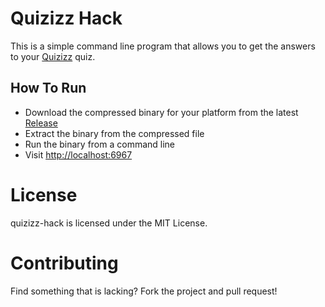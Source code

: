 # Quizizz Hack

This is a simple command line program that allows you to get the answers to your [Quizizz](https://quizizz.com) quiz.

## How To Run
- Download the compressed binary for your platform from the latest [Release](https://github.com/amitojsingh366/quizizz-hack/releases)
- Extract the binary from the compressed file
- Run the binary from a command line
- Visit [http://localhost:6967](http://localhost:6967)

# License
quizizz-hack is licensed under the MIT License.

# Contributing
Find something that is lacking? Fork the project and pull request!
